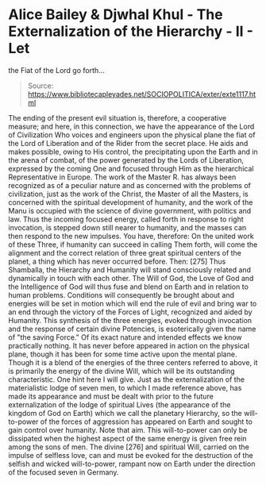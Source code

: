# Alice Bailey & Djwhal Khul - The Externalization of the Hierarchy - II - Let
the Fiat of the Lord go forth...

> Source: https://www.bibliotecapleyades.net/SOCIOPOLITICA/exter/exte1117.html

The ending of the present evil situation is, therefore, a cooperative measure; and here, in this connection, we have the appearance of the Lord of Civilization Who voices and engineers upon the physical plane the fiat of the Lord of Liberation and of the Rider from the secret place. He aids and makes possible, owing to His control, the precipitating upon the Earth and in the arena of combat, of the power generated by the Lords of Liberation, expressed by the coming One and focused through Him as the hierarchical Representative in Europe. The work of the Master R. has always been recognized as of a peculiar nature and as concerned with the problems of civilization, just as the work of the Christ, the Master of all the Masters, is concerned with the spiritual development of humanity, and the work of the Manu is occupied with the science of divine government, with politics and law. Thus the incoming focused energy, called forth in response to right invocation, is stepped down still nearer to humanity, and the masses can then respond to the new impulses. You have, therefore:
On the united work of these Three, if humanity can succeed in calling Them forth, will come the alignment and the correct relation of three great spiritual centers of the planet, a thing which has never occurred before. Then: [275]
Thus Shamballa, the Hierarchy and Humanity will stand consciously related and dynamically in touch with each other. The Will of God, the Love of God and the Intelligence of God will thus fuse and blend on Earth and in relation to human problems. Conditions will consequently be brought about and energies will be set in motion which will end the rule of evil and bring war to an end through the victory of the Forces of Light, recognized and aided by Humanity.
This synthesis of the three energies, evoked through invocation and the response of certain divine Potencies, is esoterically given the name of "the saving Force." Of its exact nature and intended effects we know practically nothing. It has never before appeared in action on the physical plane, though it has been for some time active upon the mental plane. Though it is a blend of the energies of the three centers referred to above, it is primarily the energy of the divine Will, which will be its outstanding characteristic. One hint here I will give. Just as the externalization of the materialistic lodge of seven men, to which I made reference above, has made its appearance and must be dealt with prior to the future externalization of the lodge of spiritual Lives (the appearance of the kingdom of God on Earth) which we call the planetary Hierarchy, so the will-to-power of the forces of aggression has appeared on Earth and sought to gain control over humanity. Note that aim. This will-to-power can only be dissipated when the highest aspect of the same energy is given free rein among the sons of men. The divine [276] and spiritual Will, carried on the impulse of selfless love, can and must be evoked for the destruction of the selfish and wicked will-to-power, rampant now on Earth under the direction of the focused seven in Germany.
